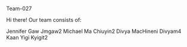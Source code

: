 Team-027

Hi there!
Our team consists of:

Jennifer Gaw     Jmgaw2
Michael Ma       Chiuyin2
Divya MacHineni  Divyam4
Kaan Yigi        Kyigit2
